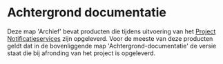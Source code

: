 # Achtergrond documentatie

Deze map 'Archief' bevat producten die tijdens uitvoering van het [Project Notificatieservices](https://github.com/VNG-Realisatie/notificatieservices) zijn opgeleverd. Voor de meeste van deze producten geldt dat in de bovenliggende map 'Achtergrond-documentatie' de versie staat die bij afronding van het project is opgeleverd.

